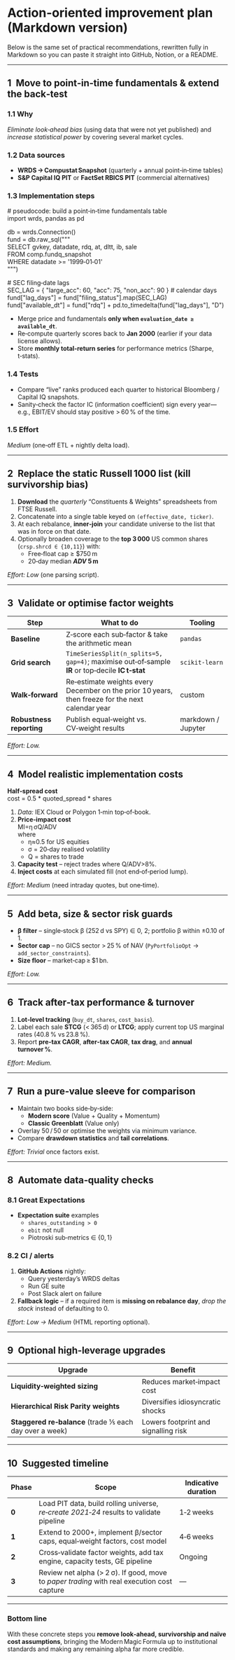 # **Action‑oriented improvement plan (Markdown version)**

Below is the same set of practical recommendations, rewritten fully in Markdown so you can paste it straight into GitHub, Notion, or a README.

---

## **1 Move to point‑in‑time fundamentals & extend the back‑test**

### **1.1 Why**

*Eliminate look‑ahead bias* (using data that were not yet published) and *increase statistical power* by covering several market cycles.

### **1.2 Data sources**

* **WRDS → Compustat Snapshot** (quarterly \+ annual point‑in‑time tables)  
* **S\&P Capital IQ PIT** or **FactSet RBICS PIT** (commercial alternatives)

### **1.3 Implementation steps**

\# pseudocode: build a point‑in‑time fundamentals table  
import wrds, pandas as pd

db \= wrds.Connection()  
fund \= db.raw\_sql("""  
    SELECT gvkey, datadate, rdq, at, dltt, ib, sale  
    FROM comp.fundq\_snapshot  
    WHERE datadate \>= '1999‑01‑01'  
""")

\# SEC filing‑date lags  
SEC\_LAG \= { "large\_acc": 60, "acc": 75, "non\_acc": 90 }  \# calendar days  
fund\["lag\_days"\] \= fund\["filing\_status"\].map(SEC\_LAG)  
fund\["available\_dt"\] \= fund\["rdq"\] \+ pd.to\_timedelta(fund\["lag\_days"\], "D")

* Merge price and fundamentals **only when `evaluation_date ≥ available_dt`**.  
* Re‑compute quarterly scores back to **Jan 2000** (earlier if your data license allows).  
* Store **monthly total‑return series** for performance metrics (Sharpe, t‑stats).

### **1.4 Tests**

* Compare “live” ranks produced each quarter to historical Bloomberg / Capital IQ snapshots.  
* Sanity‑check the factor IC (information coefficient) sign every year—e.g., EBIT/EV should stay positive \> 60 % of the time.

### **1.5 Effort**

*Medium* (one‑off ETL \+ nightly delta load).

---

## **2 Replace the static Russell 1000 list (kill survivorship bias)**

1. **Download** the *quarterly* “Constituents & Weights” spreadsheets from FTSE Russell.  
2. Concatenate into a single table keyed on `(effective_date, ticker)`.  
3. At each rebalance, **inner‑join** your candidate universe to the list that was in force on that date.  
4. Optionally broaden coverage to the **top 3 000** US common shares (`crsp.shrcd ∈ {10,11}`) with:  
   * Free‑float cap ≥ $750 m  
   * 20‑day median **$ADV \> $5 m**

*Effort: Low* (one parsing script).

---

## **3 Validate or optimise factor weights**

| Step | What to do | Tooling |
| ----- | ----- | ----- |
| **Baseline** | Z‑score each sub‑factor & take the arithmetic mean | `pandas` |
| **Grid search** | `TimeSeriesSplit(n_splits=5, gap=4)`; maximise out‑of‑sample **IR** or top‑decile **IC t‑stat** | `scikit‑learn` |
| **Walk‑forward** | Re‑estimate weights every December on the prior 10 years, then freeze for the next calendar year | custom |
| **Robustness reporting** | Publish equal‑weight vs. CV‑weight results | markdown / Jupyter |

*Effort: Low.*

---

## **4 Model realistic implementation costs**

**Half‑spread cost**  
cost \= 0.5 \* quoted\_spread \* shares

1. *Data:* IEX Cloud or Polygon 1‑min top‑of‑book.  
2. **Price‑impact cost**  
   MI=η σQ/ADV  
   where  
   * η≈0.5 for US equities  
   * σ \= 20‑day realised volatility  
   * Q \= shares to trade  
3. **Capacity test** – reject trades where Q/ADV\>8%.  
4. **Inject costs** at each simulated fill (not end‑of‑period lump).

*Effort: Medium* (need intraday quotes, but one‑time).

---

## **5 Add beta, size & sector risk guards**

* **β filter** – single‑stock β (252 d vs SPY) ∈ 0, 2; portfolio β within ±0.10 of 1\.  
* **Sector cap** – no GICS sector \> 25 % of NAV (`PyPortfolioOpt` → `add_sector_constraints`).  
* **Size floor** – market‑cap ≥ $1 bn.

*Effort: Low.*

---

## **6 Track after‑tax performance & turnover**

1. **Lot‑level tracking** (`buy_dt`, `shares`, `cost_basis`).  
2. Label each sale **STCG** (\< 365 d) or **LTCG**; apply current top US marginal rates (40.8 % vs 23.8 %).  
3. Report **pre‑tax CAGR**, **after‑tax CAGR**, **tax drag**, and **annual turnover %**.

*Effort: Medium.*

---

## **7 Run a pure‑value sleeve for comparison**

* Maintain two books side‑by‑side:  
  * **Modern score** (Value \+ Quality \+ Momentum)  
  * **Classic Greenblatt** (Value only)  
* Overlay 50 / 50 or optimise the weights via minimum variance.  
* Compare **drawdown statistics** and **tail correlations**.

*Effort: Trivial* once factors exist.

---

## **8 Automate data‑quality checks**

### **8.1 Great Expectations**

* **Expectation suite** examples  
  * `shares_outstanding > 0`  
  * `ebit` not null  
  * Piotroski sub‑metrics ∈ {0, 1}

### **8.2 CI / alerts**

1. **GitHub Actions** nightly:  
   * Query yesterday’s WRDS deltas  
   * Run GE suite  
   * Post Slack alert on failure  
2. **Fallback logic** – if a required item is **missing on rebalance day**, *drop the stock* instead of defaulting to 0\.

*Effort: Low → Medium* (HTML reporting optional).

---

## **9 Optional high‑leverage upgrades**

| Upgrade | Benefit |
| ----- | ----- |
| **Liquidity‑weighted sizing** | Reduces market‑impact cost |
| **Hierarchical Risk Parity weights** | Diversifies idiosyncratic shocks |
| **Staggered re‑balance** (trade ⅕ each day over a week) | Lowers footprint and signalling risk |

---

## **10 Suggested timeline**

| Phase | Scope | Indicative duration |
| ----- | ----- | ----- |
| **0** | Load PIT data, build rolling universe, *re‑create 2021‑24* results to validate pipeline | 1‑2 weeks |
| **1** | Extend to 2000+, implement β/sector caps, equal‑weight factors, cost model | 4‑6 weeks |
| **2** | Cross‑validate factor weights, add tax engine, capacity tests, GE pipeline | Ongoing |
| **3** | Review net alpha (\> 2 σ). If good, move to *paper trading* with real execution cost capture | — |

---

### **Bottom line**

With these concrete steps you **remove look‑ahead, survivorship and naïve cost assumptions**, bringing the Modern Magic Formula up to institutional standards and making any remaining alpha far more credible.

